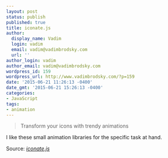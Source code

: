 ```yaml
---
layout: post
status: publish
published: true
title: iconate.js
author:
  display_name: Vadim
  login: vadim
  email: vadim@vadimbrodsky.com
  url: ''
author_login: vadim
author_email: vadim@vadimbrodsky.com
wordpress_id: 159
wordpress_url: http://www.vadimbrodsky.com/?p=159
date: '2015-06-21 11:26:13 -0400'
date_gmt: '2015-06-21 15:26:13 -0400'
categories:
- JavaScript
tags:
- animation
---
```

<blockquote>Transform your icons with trendy animations</blockquote></p>
<p>I like these small animation libraries for the specific task at hand.</p>
<p>Source: <em><a href="http://bitshadow.github.io/iconate/?utm_source=MergeLinks+Weekly+Newsletter&amp;utm_campaign=25ca14aa62-Weekly_14&amp;utm_medium=email&amp;utm_term=0_89e4785ce1-25ca14aa62-280482425">iconate.js</a></em></p>
